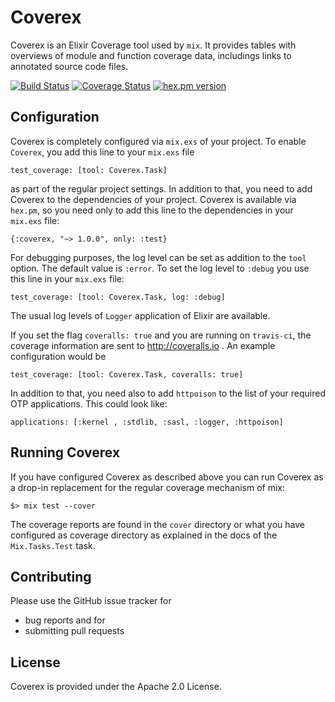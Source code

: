 # Coverex

Coverex is an Elixir Coverage tool used by `mix`. It provides tables with overviews of 
module and function coverage data, includings links to annotated source code files. 

[![Build Status](https://travis-ci.org/alfert/coverex.svg?branch=master)](https://travis-ci.org/alfert/coverex)
[![Coverage Status](https://coveralls.io/repos/alfert/coverex/badge.png?branch=master)](https://coveralls.io/r/alfert/coverex?branch=master)
[![hex.pm version](https://img.shields.io/hexpm/v/coverex.svg?style=flat)](https://hex.pm/packages/coverex)

## Configuration

Coverex is completely configured via `mix.exs` of your project. To enable `Coverex`, 
you add this line to your `mix.exs` file

	test_coverage: [tool: Coverex.Task]

as part of the regular project settings. In addition to that, you need to add Coverex 
to the dependencies of your project. Coverex is available via `hex.pm`, so you need only to 
add this line to the dependencies in your `mix.exs` file: 

	{:coverex, "~> 1.0.0", only: :test}

For debugging purposes, the log level can be set as addition to the `tool` option. The default
value is `:error`. To set the log level to `:debug` you use this line in your `mix.exs` file: 

	test_coverage: [tool: Coverex.Task, log: :debug]

The usual log levels of `Logger` application of Elixir are available. 

If you set the flag `coveralls: true` and you are running on `travis-ci`, the coverage information are sent to http://coveralls.io . An example configuration would be

	test_coverage: [tool: Coverex.Task, coveralls: true]

In addition to that, you need also to add `httpoison` to the list of your required 
OTP applications. This could look like: 

	applications: [:kernel , :stdlib, :sasl, :logger, :httpoison]

## Running Coverex

If you have configured Coverex as described above you can run Coverex as a drop-in replacement 
for the regular coverage mechanism of mix: 

    $> mix test --cover

The coverage reports are found in the `cover` directory or what you have configured as coverage directory
as explained in the docs of the `Mix.Tasks.Test` task.

## Contributing

Please use the GitHub issue tracker for 

* bug reports and for
* submitting pull requests

## License

Coverex is provided under the Apache 2.0 License. 
